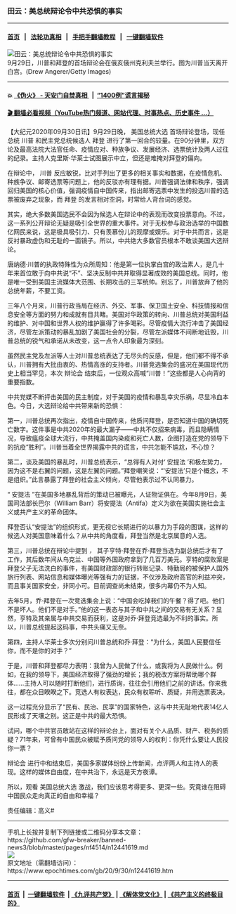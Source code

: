 ### 田云：美总统辩论令中共恐惧的事实
------------------------

#### [首页](https://github.com/gfw-breaker/banned-news3/blob/master/README.md) &nbsp;&nbsp;|&nbsp;&nbsp; [法轮功真相](https://github.com/begood0513/basic/blob/master/README.md)  &nbsp;&nbsp;|&nbsp;&nbsp; [手把手翻墙教程](https://github.com/gfw-breaker/guides/wiki)  &nbsp;&nbsp;|&nbsp;&nbsp; [一键翻墙软件](https://github.com/gfw-breaker/nogfw/blob/master/README.md)  



<div><img alt="田云：美总统辩论令中共恐惧的事实" class="attachment-djy_600_400 size-djy_600_400 wp-post-image" src="https://i.epochtimes.com/assets/uploads/2020/09/GettyImages-1228789788-600x400.jpg"/>
<div class="caption">
 9月29日，川普和拜登的首场辩论会在俄亥俄州克利夫兰举行。图为川普当天离开白宫。(Drew Angerer/Getty Images)
</div></div><hr/>

#### 💥 [《伪火》 - 天安门自焚真相 ](http://158.247.195.190:10000/videos/blog/weihuo.html)&nbsp; |&nbsp; [“1400例”谎言揭秘  ](http://158.247.195.190:10000/videos/blog/jiexi1400.html)

#### [ 🎬  翻墙必看视频（YouTube热门频道、网站代理、时事热点、历史事件 ...）](https://github.com/gfw-breaker/links/blob/master/banned.md)

<div><p>
 【大纪元2020年09月30日讯】9月29日晚，
 <ok href="https://www.epochtimes.com/gb/tag/%E7%BE%8E%E5%9B%BD%E6%80%BB%E7%BB%9F%E5%A4%A7%E9%80%89.html">
  美国总统大选
 </ok>
 首场辩论登场，现任总统
 <ok href="https://www.epochtimes.com/gb/tag/%E5%B7%9D%E6%99%AE.html">
  川普
 </ok>
 和民主党总统候选人
 <ok href="https://www.epochtimes.com/gb/tag/%E6%8B%9C%E7%99%BB.html">
  拜登
 </ok>
 进行了第一回合的较量。在90分钟里，双方论及最高法院大法官任命、疫情应对、种族争议、发展经济、选票统计及两人过往的纪录。主持人克里斯·华莱士试图展示中立，但还是难掩对拜登的偏向。
</p>
<p>
 在辩论中，
 <ok href="https://www.epochtimes.com/gb/tag/%E5%B7%9D%E6%99%AE.html">
  川普
 </ok>
 反应敏锐，比对手列出了更多的相关事实和数据，在疫情危机、种族争议、邮寄选票等问题上，他的反驳亦有理有据。川普强调法律和秩序，强调回归美国的核心价值，强调疫情自中国传来，指出邮寄选票中发生的投选川普的选票被废弃之现象，而
 <ok href="https://www.epochtimes.com/gb/tag/%E6%8B%9C%E7%99%BB.html">
  拜登
 </ok>
 的发言相对空洞，时常给人背台词的感觉。
</p>
<p>
 其实，绝大多数美国选民不会因为候选人在辩论中的表现而改变投票意向。不过，这一系列公开辩论无疑是吸引全世界的重大事件。对于无权参与政治选举的中国数亿网民来说，这是极具吸引力、只有羡慕份儿的观摩或娱乐。对于中共而言，这是反衬暴政虚伪和无耻的一面镜子。所以，中共绝大多数官员根本不敢谈美国大选辩论。
</p>
<p>
 唐纳德·川普的执政特殊性为众所周知：他是第一位执掌白宫的政治素人，是几十年来首位敢于向中共说“不”、坚决反制中共并取得显著成效的美国总统。同时，他是唯一受到美国主流媒体大范围、长期攻击的三军统帅。别忘了，川普放弃了他的总统年薪，不要工资。
</p>
<p>
 三年八个月来，川普行政当局在经济、外交、军事、保卫国土安全、科技情报和信息安全等方面的努力和成就有目共睹。美国对华政策的转向、川普总统对美国利益的维护、对中国和世界人权的维护赢得了许多喝彩。尽管疫情大流行冲击了美国经济，尽管左派策动的暴乱加剧了美国社会的分裂，尽管左派媒体不间断地诋毁，川普总统的锐气和承诺从未改变，这一点令人印象最为深刻。
</p>
<p>
 虽然民主党及左派等人士对川普总统表达了无尽头的反感，但是，他们都不得不承认，川普拥有大批由衷的、热情高涨的支持者。川普竞选集会的盛况在美国现代历史上相当罕见，本次
 <ok href="https://www.epochtimes.com/gb/tag/%E8%BE%A9%E8%AE%BA%E4%BC%9A.html">
  辩论会
 </ok>
 结束后，一位观众高喊“川普！”这些都是人心向背的重要指数。
</p>
<p>
 中共党媒不断抨击美国的民主制度，对于美国的疫情和暴乱幸灾乐祸，尽显冷血本色。今日，大选辩论给中共带来新的恐惧：
</p>
<p>
 第一，川普总统再次指出，疫情自中国传来，他质问拜登，是否知道中国的确切死亡数字。这件事是中共2020年的最大漏子——中共不仅招来病毒，而且隐瞒情况，导致瘟疫全球大流行，中共掩盖国内染疫和死亡人数，企图打造在党的领导下的抗疫“胜利”。川普当着全世界揭露中共的谎言，中共怎能不尴尬，不心惊？
</p>
<p>
 第二，谈及美国的暴乱时，川普总统表示，“总得有人对付‘
 <ok href="https://www.epochtimes.com/gb/tag/%E5%AE%89%E6%8F%90%E6%B3%95.html">
  安提法
 </ok>
 ’和极左势力，因为这不是右翼的问题，这是左翼的问题。”拜登嘲笑说：“‘安提法’只是个概念，不是组织。”此言暴露了拜登的社会主义倾向，尽管他表示过不认同暴力。
</p>
<p>
 “
 <ok href="https://www.epochtimes.com/gb/tag/%E5%AE%89%E6%8F%90%E6%B3%95.html">
  安提法
 </ok>
 ”在美国多地暴乱背后的策动已被曝光，人证物证俱在。今年8月9日，美国司法部长巴尔（William Barr）将安提法（Antifa）定义为欲在美国实施社会主义或共产主义的革命团体。
</p>
<p>
 拜登否认“安提法”的组织形式，更无视它长期进行的以暴力为手段的图谋，这样的候选人对美国意味着什么？从中共的角度看，拜登当然是北京属意的人选。
</p>
<p>
 第三，川普总统在辩论中提到
 <em>
  ，
 </em>
 其子亨特·拜登在乔·拜登当选为副总统后才有了工作，其后数年间从乌克兰、中国等外国政府拿到了几百万美元。亨特的腐败案是拜登父子无法洗白的事件，有美国财政部的银行转账记录、特勤局的被保护人国外旅行列表、网站信息和媒体曝光等强有力的证据，不仅涉及政府高官的利益冲突，而且事关国家安全，非同小可。目前调查尚未结束，很多内幕仍不为人知。
</p>
<p>
 去年5月，乔·拜登在一次竞选集会上说：“中国会吃掉我们的午餐？得了吧。他们不是坏人。他们不是对手。”他的这一表态与其子和中共之间的交易有无关系？显然，亨特及其亲属与中共交易而获利，这是对乔·拜登竞选最为不利的事实。所以，川普总统提起这码事，中共头痛又无奈。
</p>
<p>
 第四，主持人华莱士多次分别问川普总统和乔·拜登：“为什么，美国人民要信任你，而不是你的对手？”
</p>
<p>
 于是，川普和拜登都尽力表明：我曾为人民做了什么，或我将为人民做什么。例如，在我的领导下，美国经济取得了强劲的增长；我的税改方案将帮助哪个群体……主持人可以随时打断他们，进行质询，往往会引用他们之前的讲话。你来我往，都在众目睽睽之下。竞选人有权表达，民众有权聆听、质疑，并用选票表决。
</p>
<p>
 这一过程充分显示了“民有、民治、民享”的国家特色，这与中共无耻地代表14亿人民形成了天壤之别。这正是中共的最大恐惧。
</p>
<p>
 试问，哪个中共官员敢站在这样的辩论台上，面对有关个人品质、财产、税务的质疑？71年来，可曾有中国民众被赋予质问党的领导人的权利：你凭什么要让人民投你一票？
</p>
<p>
 <ok href="https://www.epochtimes.com/gb/tag/%E8%BE%A9%E8%AE%BA%E4%BC%9A.html">
  辩论会
 </ok>
 进行中和结束后，美国多家媒体纷纷上传新闻，点评两人和主持人的表现。这样的媒体自由度，在中共治下，永远是天方夜谭。
</p>
<p>
 所以，观看
 <ok href="https://www.epochtimes.com/gb/tag/%E7%BE%8E%E5%9B%BD%E6%80%BB%E7%BB%9F%E5%A4%A7%E9%80%89.html">
  美国总统大选
 </ok>
 激战，我们应该思考得更多、更深一些。究竟谁在阻碍中国民众走向真正的自由和幸福？
</p>
<p>
 责任编辑：高义#
</p>
</div>
<hr/>
手机上长按并复制下列链接或二维码分享本文章：<br/>
https://github.com/gfw-breaker/banned-news3/blob/master/pages/nf4514/n12441619.md <br/>
<a href='https://github.com/gfw-breaker/banned-news3/blob/master/pages/nf4514/n12441619.md'><img src='https://github.com/gfw-breaker/banned-news3/blob/master/pages/nf4514/n12441619.md.png'/></a> <br/>
原文地址（需翻墙访问）：https://www.epochtimes.com/gb/20/9/30/n12441619.htm


------------------------
#### [首页](https://github.com/gfw-breaker/banned-news3/blob/master/README.md) &nbsp;|&nbsp; [一键翻墙软件](https://github.com/gfw-breaker/nogfw/blob/master/README.md) &nbsp;| [《九评共产党》](https://github.com/gfw-breaker/9ping.md/blob/master/README.md#九评之一评共产党是什么) | [《解体党文化》](https://github.com/gfw-breaker/jtdwh.md/blob/master/README.md) | [《共产主义的终极目的》](https://github.com/gfw-breaker/gczydzjmd.md/blob/master/README.md)


<img src='http://gfw-breaker.win/banned-news3/pages/nf4514/n12441619.md' width='0px' height='0px'/>